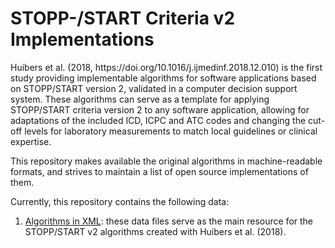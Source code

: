<h1>STOPP-/START Criteria v2 Implementations</h1>
<p>Huibers et al. (2018, https://doi.org/10.1016/j.ijmedinf.2018.12.010) is the first study providing implementable algorithms for software applications based on STOPP/START version 2, validated in a computer decision support system. These algorithms can serve as a template for applying STOPP/START criteria version 2 to any software application, allowing for adaptations of the included ICD, ICPC and ATC codes and changing the cut-off levels for laboratory measurements to match local guidelines or clinical expertise.</p>
<p>This repository makes available the original algorithms in machine-readable formats, and strives to maintain a list of open source implementations of them.</p>
<p>Currently, this repository contains the following data:</p>
<ol>
  <li><a href="xml">Algorithms in XML</a>: these data files serve as the main resource for the STOPP/START v2 algorithms created with Huibers et al. (2018).</li>
</ol>
